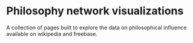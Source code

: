 # Philosophy network visualizations

A collection of pages built to explore the data on philosophical influence available on wikipedia and freebase.